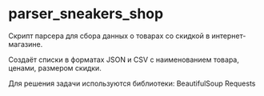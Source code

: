 # parser_sneakers_shop

Скрипт парсера для сбора данных о товарах со скидкой в интернет-магазине. 

Создаёт списки в форматах JSON и CSV с наименованием товара, ценами, размером скидки.

Для решения задачи используются библиотеки:
  BeautifulSoup
  Requests
